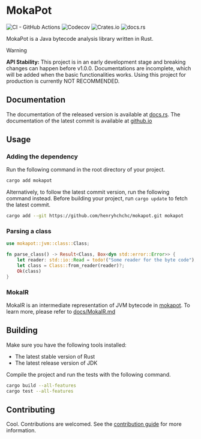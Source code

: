 # MokaPot

![CI - GitHub Actions](https://img.shields.io/github/actions/workflow/status/henryhchchc/mokapot/ci.yml?style=flat-square&logo=githubactions&logoColor=white&label=CI)
![Codecov](https://img.shields.io/codecov/c/github/henryhchchc/mokapot?style=flat-square&logo=codecov&logoColor=white&label=Coverage)
![Crates.io](https://img.shields.io/crates/v/mokapot?style=flat-square&logo=rust&logoColor=white)
![docs.rs](https://img.shields.io/docsrs/mokapot?style=flat-square&logo=docsdotrs&logoColor=white&label=docs%2Frelease)

MokaPot is a Java bytecode analysis library written in Rust.

> [!WARNING]
> **API Stability:** This project is in an early development stage and breaking changes can happen before v1.0.0.
> Documentations are incomplete, which will be added when the basic functionalities works.
> Using this project for production is currently NOT RECOMMENDED.

## Documentation

The documentation of the released version is available at [docs.rs](https://docs.rs/mokapot).
The documentation of the latest commit is available at [github.io](https://henryhchchc.github.io/mokapot/mokapot/)

## Usage

### Adding the dependency

Run the following command in the root directory of your project.
```sh
cargo add mokapot
```

Alternatively, to follow the latest commit version, run the following command instead.
Before building your project, run `cargo update` to fetch the latest commit.

```sh
cargo add --git https://github.com/henryhchchc/mokapot.git mokapot
```

### Parsing a class

```rust
use mokapot::jvm::class::Class;

fn parse_class() -> Result<Class, Box<dyn std::error::Error>> {
    let reader: std::io::Read = todo!("Some reader for the byte code");
    let class = Class::from_reader(reader)?;
    Ok(class)
}
```

### MokaIR

MokaIR is an intermediate representation of JVM bytecode in [mokapot](https://github.com/henryhchchc/mokapot).
To learn more, please refer to [docs/MokaIR.md](docs/MokaIR.md)

## Building

Make sure you have the following tools installed:

- The latest stable version of Rust
- The latest release version of JDK

Compile the project and run the tests with the following command.

```bash
cargo build --all-features
cargo test --all-features
```

## Contributing

Cool. Contributions are welcomed. See the [contribution guide](docs/CONTRIBUTING.md) for more information.
